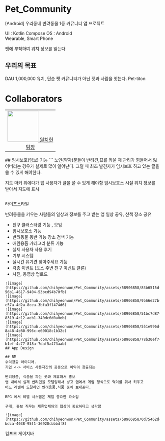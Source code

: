# Pet_Community
[Android] 우리동네 반려동물 1등 커뮤니티 앱 프로젝트

UI : Kotlin Compose
OS : Android   
Wearable, Smart Phone   

펫에 부착하여 위치 정보를 얻는다    

## 우리의 목표
DAU 1,000,000 유치, 단순 펫 커뮤니티가 아닌 펫과 사람을 잇는다. Pet-titon



# Collaborators
<table>
</tr>
  <tr>
    </td>
    <td align="center">
  <a href="https://github.com/chihyeonwon">
    <img src="markdown/ljh.jpg" width="100px;" alt=""/>
    원치현<br>
    팀장
  </a>
  <tr>
  </tr>
<table>
## 임시보호(임보) 기능
```
노인(약자)분들이 반려견,묘를 키울 때 관리가 힘들어서 잃어버리는 경우가 실제로 많이 일어난다.
 그럴 때 최초 발견자가 임시보호 하고 있는 글을 쓸 수 있게 해야한다.

지도 마커 위에다가 앱 사용자가 글을 쓸 수 있게 해야함
임시보호소 시설 위치 정보를 받아서 지도에 표시
```
```
라이프스타일

반려동물을 키우는 사람들의 일상과 정보를 주고 받는 앱
일상 공유, 산책 장소 공유

- 친구 클러스터링 기능 , 모임
- 임시보호소 기능
- 반려동물 동반 가능 장소 검색 기능
- 애완용품 카테고리 분류 기능
- 실제 사용자 사용 후기
- 기부 시스템
- 실시간 유기견 찾아주세요 기능
- 각종 이벤트 (토스 주변 친구 이벤트 클론)
- 사진, 동영상 업로드
```
![image](https://github.com/chihyeonwon/Pet_Community/assets/58906858/83b6515d-56b1-4617-9404-53bcd94b70fb)
![image](https://github.com/chihyeonwon/Pet_Community/assets/58906858/9b66e27b-c57a-4d2a-8cea-3bfa3f1474d6)
![image](https://github.com/chihyeonwon/Pet_Community/assets/58906858/51bc7d87-8319-4c12-aeb1-340dc6d0a0eb)
![image](https://github.com/chihyeonwon/Pet_Community/assets/58906858/551e996d-8a48-4e80-996c-e60018c1b32c)
![image](https://github.com/chihyeonwon/Pet_Community/assets/58906858/78b30ef7-b1ef-4c77-818a-7daf5a473aab)
## App Design

## BM
수익창출 아이디어.
기업 <-> 서비스 사용자간의 공동으로 이익이 창출되는

반려용품, 식품을 파는 곳과 제휴해서 홍보    
앱 내에서 실제 반려견을 모델링해서 넣고 앱에서 게임 형식으로 먹이를 줘서 키우고    
어느 레벨에 도달하면 반려용품,식품 중에 보내준다.    

RPG 에서 레벨 시스템은 제일 중요한 요소임 

구매, 홍보 직무는 제휴업체와의 협상이 중요하다고 생각함

![image](https://github.com/chihyeonwon/Pet_Community/assets/58906858/0d75462d-bdca-4038-95f1-36928cbbbdf8)
```
컴포즈 게이지바
```

